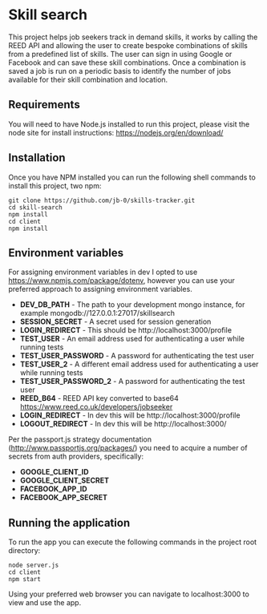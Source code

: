 # Skill search

This project helps job seekers track in demand skills, it works by calling the REED API and
allowing the user to create bespoke combinations of skills from a predefined list of skills. The user can sign in using Google or Facebook and can save these skill combinations. Once a combination is saved a job is run on a periodic basis to identify the number of jobs available for their skill combination and location.

## Requirements
You will need to have Node.js installed to run this project, please visit the node site for install
instructions: https://nodejs.org/en/download/

## Installation
Once you have NPM installed you can run the following shell commands to install this project, two
npm:
```
git clone https://github.com/jb-0/skills-tracker.git
cd skill-search
npm install
cd client
npm install
```

## Environment variables
For assigning environment variables in dev I opted to use https://www.npmjs.com/package/dotenv,
however you can use your preferred approach to assigning environment variables.
- **DEV_DB_PATH** - The path to your development mongo instance, for example
mongodb://127.0.0.1:27017/skillsearch
- **SESSION_SECRET** - A secret used for session generation
- **LOGIN_REDIRECT** - This should be http://localhost:3000/profile
- **TEST_USER** - An email address used for authenticating a user while running tests
- **TEST_USER_PASSWORD** - A password for authenticating the test user
- **TEST_USER_2** - A different email address used for authenticating a user while running tests
- **TEST_USER_PASSWORD_2** - A password for authenticating the test user
- **REED_B64** - REED API key converted to base64 https://www.reed.co.uk/developers/jobseeker
- **LOGIN_REDIRECT** - In dev this will be http://localhost:3000/profile
- **LOGOUT_REDIRECT** - In dev this will be http://localhost:3000/

Per the passport.js strategy documentation (http://www.passportjs.org/packages/) you need to acquire
a number of secrets from auth providers, specifically:
- **GOOGLE_CLIENT_ID**
- **GOOGLE_CLIENT_SECRET**
- **FACEBOOK_APP_ID**
- **FACEBOOK_APP_SECRET**

## Running the application
To run the app you can execute the following commands in the project root directory:
```
node server.js
cd client
npm start
```

Using your preferred web browser you can navigate to localhost:3000 to view and use the app.
